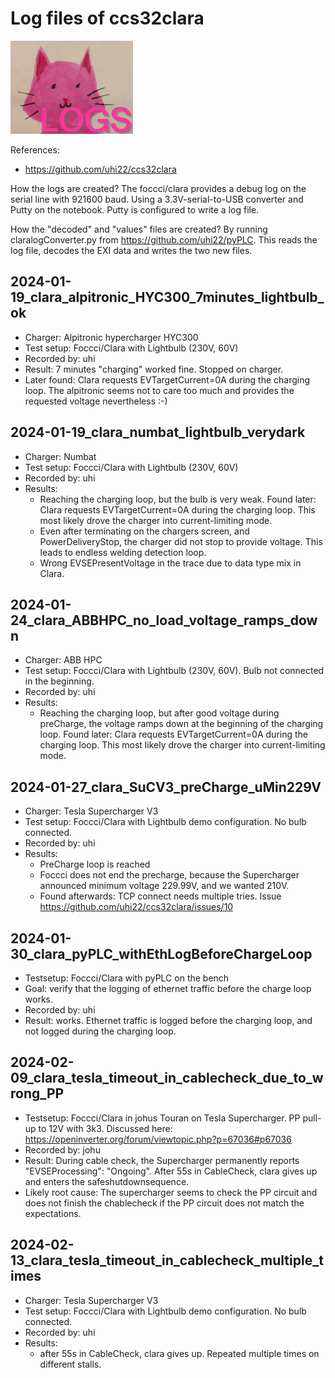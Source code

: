 # Log files of ccs32clara

![image](clara_logs.jpg)

References:
- https://github.com/uhi22/ccs32clara

How the logs are created? The foccci/clara provides a debug log on the serial line with 921600 baud. Using a 3.3V-serial-to-USB converter and Putty on the notebook.
Putty is configured to write a log file.

How the "decoded" and "values" files are created? By running claralogConverter.py from https://github.com/uhi22/pyPLC. This reads the log file, decodes the EXI data and writes the two new files.


## 2024-01-19_clara_alpitronic_HYC300_7minutes_lightbulb_ok

- Charger: Alpitronic hypercharger HYC300
- Test setup: Foccci/Clara with Lightbulb (230V, 60V)
- Recorded by: uhi
- Result: 7 minutes "charging" worked fine. Stopped on charger.
- Later found: Clara requests EVTargetCurrent=0A during the charging loop. The alpitronic seems not to care too much and provides the requested voltage nevertheless :-)

## 2024-01-19_clara_numbat_lightbulb_verydark

- Charger: Numbat
- Test setup: Foccci/Clara with Lightbulb (230V, 60V)
- Recorded by: uhi
- Results:
    - Reaching the charging loop, but the bulb is very weak. Found later: Clara requests EVTargetCurrent=0A during the charging loop. This most likely drove the charger into current-limiting mode.
    - Even after terminating on the chargers screen, and PowerDeliveryStop, the charger did not stop to provide voltage. This leads to endless welding detection loop.
    - Wrong EVSEPresentVoltage in the trace due to data type mix in Clara.

## 2024-01-24_clara_ABBHPC_no_load_voltage_ramps_down

- Charger: ABB HPC
- Test setup: Foccci/Clara with Lightbulb (230V, 60V). Bulb not connected in the beginning.
- Recorded by: uhi
- Results:
    - Reaching the charging loop, but after good voltage during preCharge, the voltage ramps down at the beginning of the charging loop. Found later: Clara requests EVTargetCurrent=0A during the charging loop. This most likely drove the charger into current-limiting mode.

## 2024-01-27_clara_SuCV3_preCharge_uMin229V

- Charger: Tesla Supercharger V3
- Test setup: Foccci/Clara with Lightbulb demo configuration. No bulb connected.
- Recorded by: uhi
- Results:
    - PreCharge loop is reached
    - Foccci does not end the precharge, because the Supercharger announced minimum voltage 229.99V, and we wanted 210V.
    - Found afterwards: TCP connect needs multiple tries. Issue https://github.com/uhi22/ccs32clara/issues/10

## 2024-01-30_clara_pyPLC_withEthLogBeforeChargeLoop

- Testsetup: Foccci/Clara with pyPLC on the bench
- Goal: verify that the logging of ethernet traffic before the charge loop works.
- Recorded by: uhi
- Result: works. Ethernet traffic is logged before the charging loop, and not logged during the charging loop.

## 2024-02-09_clara_tesla_timeout_in_cablecheck_due_to_wrong_PP

- Testsetup: Foccci/Clara in johus Touran on Tesla Supercharger. PP pull-up to 12V with 3k3. Discussed here: https://openinverter.org/forum/viewtopic.php?p=67036#p67036
- Recorded by: johu
- Result: During cable check, the Supercharger permanently reports "EVSEProcessing": "Ongoing". After 55s in CableCheck, clara gives up and enters the safeshutdownsequence.
- Likely root cause: The supercharger seems to check the PP circuit and does not finish the chablecheck if the PP circuit does not match the expectations.

## 2024-02-13_clara_tesla_timeout_in_cablecheck_multiple_times
- Charger: Tesla Supercharger V3
- Test setup: Foccci/Clara with Lightbulb demo configuration. No bulb connected.
- Recorded by: uhi
- Results:
    - after 55s in CableCheck, clara gives up. Repeated multiple times on different stalls.
